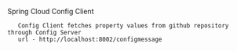Spring Cloud Config Client
       
       Config Client fetches property values from github repository through Config Server
       url - http://localhost:8002/configmessage